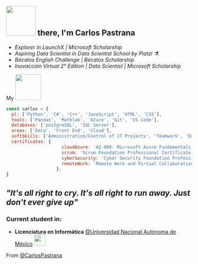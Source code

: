 <h2><img src="https://images.squarespace-cdn.com/content/v1/595e1b9ab6ac502f684cbe56/1505844870079-VFIG8ZQWCS1UMQ94D5V7/HI+GIF.gif?format=2500w" width="80"> there, I'm Carlos Pastrana</h2>

<p><em>
  
- Explorer in LaunchX | Microsoft Scholarship
- Aspiring Data Scientist in Data Scientist School by Platzi ⚗️
- Bécalos English Challenge | Bécalos Scholarship
- Inovacción Virtual 2° Edition | Data Scientist | Microsoft Scholarship
</p></em>

My <img src='https://cdn.dribbble.com/users/1397073/screenshots/4883979/media/a2b9f965c0a9a515fda51cbcf63bc401.gif' width='70'>

```javascript
const carlos = {
  pl: ['Python', 'C#', 'C++', 'JavaScript', 'HTML', 'CSS'], 
  tools: ['Pandas', 'Mathlab', 'Azure', 'Git', 'VS Code'],
  databases: ['postgreSQL', 'SQL Server'],
  areas: ['Data', 'Front End', 'Cloud'],
  softSkills: ['Administration/Control of IT Projects', 'Teamwork', 'Empathy', 'Stress tolerance', 'Continuous learning'],
  certificates: {
                     cloudAzure: 'AZ-900: Microsoft Azure Fundamentals',
                     scrum: 'Scrum Foundation Professional Certificate - SFPC™',
                     cyberSecurity: 'Cyber Security Foundation Professional Certificate - CSFPC™',
                     remoteWork: 'Remote Work and Virtual Collaboration Professional Certificate'
                   },
}
```
<em><b>"It's all right to cry. It's all right to run away. Just don't ever give up"</em></b>
---
### Current student in:
- **Licenciatura en Informática** [@Universidad Nacional Autónoma de México](https://www.unam.mx/) <img src="https://unamglobal.unam.mx/wp-content/uploads/2017/05/LOGO-UNAM.png" width="30">

From [@CarlosPastrana](https://github.com/CarlosPastranaM)
